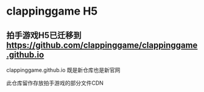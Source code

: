 # clappinggame H5

## 拍手游戏H5已迁移到 https://github.com/clappinggame/clappinggame.github.io

clappinggame.github.io 既是新仓库也是新官网

此仓库留作存放拍手游戏的部分文件CDN
